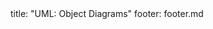 <frontmatter>
title: "UML: Object Diagrams"
footer: footer.md
</frontmatter>

<include src="navbar.md" boilerplate />

<include src="container-inPage-asFlat.md" boilerplate />